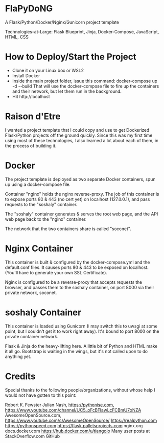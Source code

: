# FlaPyDoNG
A Flask/Python/Docker/Nginx/Gunicorn project template

Technologies-at-Large: Flask Blueprint, Jinja, Docker-Compose, JavaScript, HTML, CSS

# How to Deploy/Start the Project
- Clone it on your Linux box or WSL2
- Install Docker
- Inside the main project folder, issue this command:
   docker-compose up -d --build
   That will use the docker-compose file to fire up the containers and their network, but let them run in the background.
- Hit http://localhost

# Raison d'Etre
I wanted a project template that I could copy and use to get Dockerized Flask/Python projects off the ground quickly.  Since this was my first time using most of these technologies, I also learned a lot about each of them, in the process of building it.

# Docker
The project template is deployed as two separate Docker containers, spun up using a docker-compose file.  

Container "nginx" holds the nginx reverse-proxy.  The job of this container is to expose ports 80 & 443 (no cert yet) on localhost (127.0.0.1), and pass requests to the "soshaly" container. 

The "soshaly" container generates & serves the root web page, and the API web page back to the "nginx" container.

The network that the two containers share is called "soconet".

# Nginx Container 
This container is built & configured by the docker-compose.yml and the default.conf files. It causes ports 80 & 443 to be exposed on localhost.  (You'll have to generate your own SSL Certificate).

Nginx is configured to be a reverse-proxy that accepts requests the browser, and passes them to the soshaly container, on port 8000 via their private network, soconet.

# soshaly Container
This container is loaded using Gunicorn (I may switch this to uwsgi at some point, but I couldn't get it to work right away).  It's bound to port 8000 on the private container network.

Flask & Jinja do the heavy-lifting here.  A little bit of Python and HTML make it all go.  Bootstrap is waiting in the wings, but it's not called upon to do anything yet.

# Credits
Special thanks to the following people/organizations, without whose help I would not have gotten to this point:

Robert K. Fewster
Julian Nash, https://pythonise.com, https://www.youtube.com/channel/UC5_oFcBFlawLcFCBmU7oNZA
AwesomeOpenSource.com, https://www.youtube.com/c/AwesomeOpenSource/
https://realpython.com
https://pythonspeed.com
https://flask.palletsprojects.com
nginx.org
docs.docker.com
https://hub.docker.com/u/tiangolo
Many user posts at StackOverflow.com
GitHub

